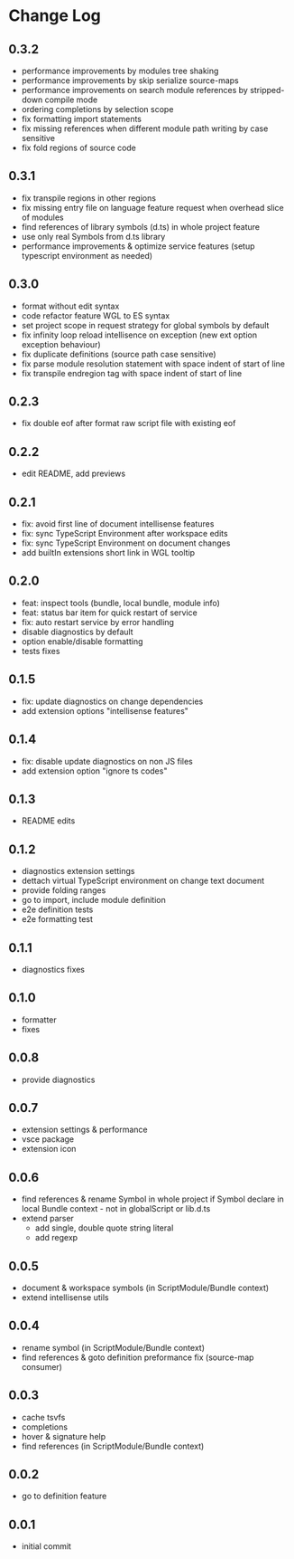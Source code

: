 # Change Log

## 0.3.2

- performance improvements by modules tree shaking
- performance improvements by skip serialize source-maps
- performance improvements on search module references by stripped-down compile mode
- ordering completions by selection scope
- fix formatting import statements
- fix missing references when different module path writing by case sensitive
- fix fold regions of source code

## 0.3.1

- fix transpile regions in other regions
- fix missing entry file on language feature request when overhead slice of modules
- find references of library symbols (d.ts) in whole project feature
- use only real Symbols from d.ts library
- performance improvements & optimize service features (setup typescript environment as needed)

## 0.3.0

- format without edit syntax
- code refactor feature WGL to ES syntax
- set project scope in request strategy for global symbols by default 
- fix infinity loop reload intellisence on exception (new ext option exception behaviour)
- fix duplicate definitions (source path case sensitive)
- fix parse module resolution statement with space indent of start of line
- fix transpile endregion tag with space indent of start of line

## 0.2.3

- fix double eof after format raw script file with existing eof

## 0.2.2

- edit README, add previews

## 0.2.1

- fix: avoid first line of document intellisense features
- fix: sync TypeScript Environment after workspace edits
- fix: sync TypeScript Environment on document changes
- add builtIn extensions short link in WGL tooltip

## 0.2.0

- feat: inspect tools (bundle, local bundle, module info)
- feat: status bar item for quick restart of service
- fix: auto restart service by error handling
- disable diagnostics by default
- option enable/disable formatting
- tests fixes

## 0.1.5

- fix: update diagnostics on change dependencies
- add extension options "intellisense features"

## 0.1.4

- fix: disable update diagnostics on non JS files
- add extension option "ignore ts codes"

## 0.1.3

- README edits

## 0.1.2

- diagnostics extension settings
- dettach virtual TypeScript environment on change text document
- provide folding ranges
- go to import, include module definition
- e2e definition tests
- e2e formatting test

## 0.1.1

- diagnostics fixes

## 0.1.0

- formatter
- fixes

## 0.0.8

- provide diagnostics

## 0.0.7

- extension settings & performance
- vsce package
- extension icon

## 0.0.6

- find references & rename Symbol in whole project if Symbol declare in local Bundle context - not in globalScript or lib.d.ts
- extend parser 
  - add single, double quote string literal
  - add regexp

## 0.0.5

- document & workspace symbols (in ScriptModule/Bundle context)
- extend intellisense utils

## 0.0.4

- rename symbol (in ScriptModule/Bundle context)
- find references & goto definition preformance fix (source-map consumer)

## 0.0.3

- cache tsvfs
- completions
- hover & signature help
- find references (in ScriptModule/Bundle context)

## 0.0.2

- go to definition feature

## 0.0.1

- initial commit

